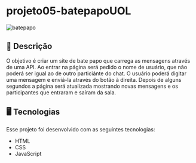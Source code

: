 # projeto05-batepapoUOL

![batepapo](https://user-images.githubusercontent.com/102394141/167219053-4c9d8e1e-d4a4-4821-81b6-9d7ef91043ec.gif)
<br/>

## 📝 Descrição
O objetivo é criar um site de bate papo que carrega as mensagens através de uma API. Ao entrar na página será pedido o nome de usuário, que não poderá ser igual ao de outro particiánte do chat. O usuário poderá digitar uma mensagem e enviá-la através do botão à direita. Depois de alguns segundos a página será atualizada mostrando novas mensagens e os participantes que entraram e saíram da sala.
<br/>

## 🖥️ Tecnologias

Esse projeto foi desenvolvido com as seguintes tecnologias:

- HTML
- CSS
- JavaScript
